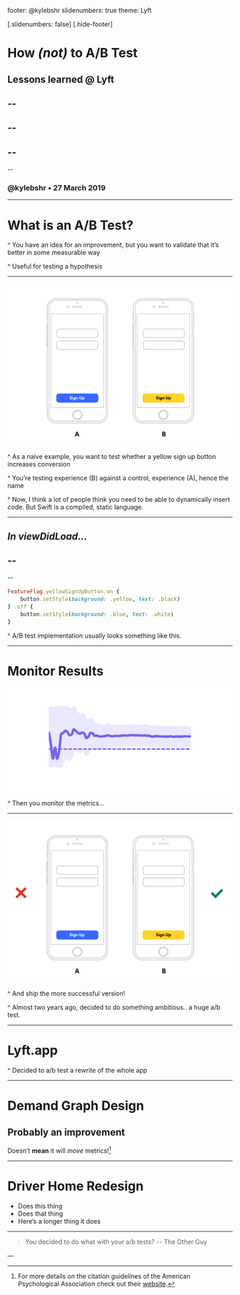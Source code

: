 footer: @kylebshr
slidenumbers: true
theme: Lyft

[.slidenumbers: false]
[.hide-footer]

# How *(not)* to A/B Test
## Lessons learned @ Lyft
--
--
--
--
--
--
--
### @kylebshr • 27 March 2019

---

# What is an A/B Test?

^ You have an idea for an improvement, but you want to validate that it’s better in some measurable way

^ Useful for testing a hypothesis 

---

![inline](sign-up.png)

^ As a naive example, you want to test whether a yellow sign up button increases conversion

^ You’re testing experience (B) against a control, experience (A), hence the name

^ Now, I think a lot of people think you need to be able to dynamically insert code. But Swift is a compiled, static language.

---

## _In viewDidLoad..._

--
--
--

```ruby
FeatureFlag.yellowSignUpButton.on {
    button.setStyle(background: .yellow, text: .black)
} .off {
    button.setStyle(background: .blue, text: .white)
}
```

^ A/B test implementation usually looks something like this. 

---

# Monitor Results

![inline 100%](upwards-metrics.png)

^ Then you monitor the metrics...

---

![inline](sign-up-decision.png)

^ And ship the more successful version!

^ Almost two years ago, decided to do something ambitious.. a huge a/b test.

---

# Lyft.app

^ Decided to a/b test a rewrite of the whole app

---

# Demand Graph Design
## Probably an improvement

Doesn’t __mean__ it will *move* metrics![^1]

[^1]: For more details on the citation guidelines of the American Psychological Association check out their [website](https://www.library.cornell.edu/research/citation/apa).

---

# Driver Home Redesign

- Does this thing
- Does that thing
- Here’s a longer thing it does

---

> You decided to do what with your a/b tests?
-- The Other Guy

—
